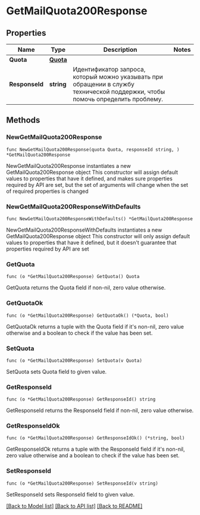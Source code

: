 # GetMailQuota200Response

## Properties

Name | Type | Description | Notes
------------ | ------------- | ------------- | -------------
**Quota** | [**Quota**](Quota.md) |  | 
**ResponseId** | **string** | Идентификатор запроса, который можно указывать при обращении в службу технической поддержки, чтобы помочь определить проблему. | 

## Methods

### NewGetMailQuota200Response

`func NewGetMailQuota200Response(quota Quota, responseId string, ) *GetMailQuota200Response`

NewGetMailQuota200Response instantiates a new GetMailQuota200Response object
This constructor will assign default values to properties that have it defined,
and makes sure properties required by API are set, but the set of arguments
will change when the set of required properties is changed

### NewGetMailQuota200ResponseWithDefaults

`func NewGetMailQuota200ResponseWithDefaults() *GetMailQuota200Response`

NewGetMailQuota200ResponseWithDefaults instantiates a new GetMailQuota200Response object
This constructor will only assign default values to properties that have it defined,
but it doesn't guarantee that properties required by API are set

### GetQuota

`func (o *GetMailQuota200Response) GetQuota() Quota`

GetQuota returns the Quota field if non-nil, zero value otherwise.

### GetQuotaOk

`func (o *GetMailQuota200Response) GetQuotaOk() (*Quota, bool)`

GetQuotaOk returns a tuple with the Quota field if it's non-nil, zero value otherwise
and a boolean to check if the value has been set.

### SetQuota

`func (o *GetMailQuota200Response) SetQuota(v Quota)`

SetQuota sets Quota field to given value.


### GetResponseId

`func (o *GetMailQuota200Response) GetResponseId() string`

GetResponseId returns the ResponseId field if non-nil, zero value otherwise.

### GetResponseIdOk

`func (o *GetMailQuota200Response) GetResponseIdOk() (*string, bool)`

GetResponseIdOk returns a tuple with the ResponseId field if it's non-nil, zero value otherwise
and a boolean to check if the value has been set.

### SetResponseId

`func (o *GetMailQuota200Response) SetResponseId(v string)`

SetResponseId sets ResponseId field to given value.



[[Back to Model list]](../README.md#documentation-for-models) [[Back to API list]](../README.md#documentation-for-api-endpoints) [[Back to README]](../README.md)


